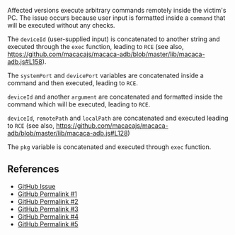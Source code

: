 Affected versions execute arbitrary commands remotely inside the victim's PC. The issue occurs because user input is formatted inside a `command` that will be executed without any checks. 

The `deviceId` (user-supplied input) is concatenated to another string and executed through the `exec` function, leading to `RCE` (see also, https://github.com/macacajs/macaca-adb/blob/master/lib/macaca-adb.js#L158).

The `systemPort` and `devicePort` variables are concatenated inside a command and then executed, leading to `RCE`.

`deviceId` and another `argument` are concatenated and formatted inside the command which will be executed, leading to `RCE`.

`deviceId`, `remotePath` and `localPath` are concatenated and executed leading to `RCE` (see also, https://github.com/macacajs/macaca-adb/blob/master/lib/macaca-adb.js#L128)

The `pkg` variable is concatenated and executed through `exec` function.

## References

- [GitHub Issue](https://github.com/macacajs/macaca-adb/issues/27)
- [GitHub Permalink #1](https://github.com/macacajs/macaca-adb/blob/master/lib/macaca-adb.js#L151)
- [GitHub Permalink #2](https://github.com/macacajs/macaca-adb/blob/master/lib/macaca-adb.js#L144)
- [GitHub Permalink #3](https://github.com/macacajs/macaca-adb/blob/master/lib/macaca-adb.js#L116)
- [GitHub Permalink #4](https://github.com/macacajs/macaca-adb/blob/master/lib/macaca-adb.js#L136)
- [GitHub Permalink #5](https://github.com/macacajs/macaca-adb/blob/master/lib/macaca-adb.js#L79)
